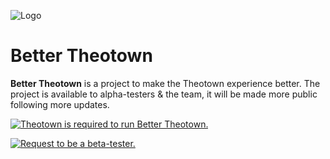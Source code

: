
![Logo](https://i.imgur.com/jHythwW.png)
# Better Theotown

**Better Theotown** is a project to make the Theotown experience better. The project is available to alpha-testers & the team, it will be made more public following more updates.

[![Theotown is required to run Better Theotown.](https://img.shields.io/badge/Required-Theotown-brightgreen?link=https%3A%2F%2Fstore.steampowered.com%2Fapp%2F1084020%2FTheoTown%2F
)](https://store.steampowered.com/app/1084020/TheoTown/)

[![Request to be a beta-tester.](https://img.shields.io/badge/Apply_for-Beta--Testing!-brightgreen
)](https://docs.google.com/forms/d/1RycdqIanPD-LRTArZPar5RISuIYt0f505WxpRLj6VIE/edit)
